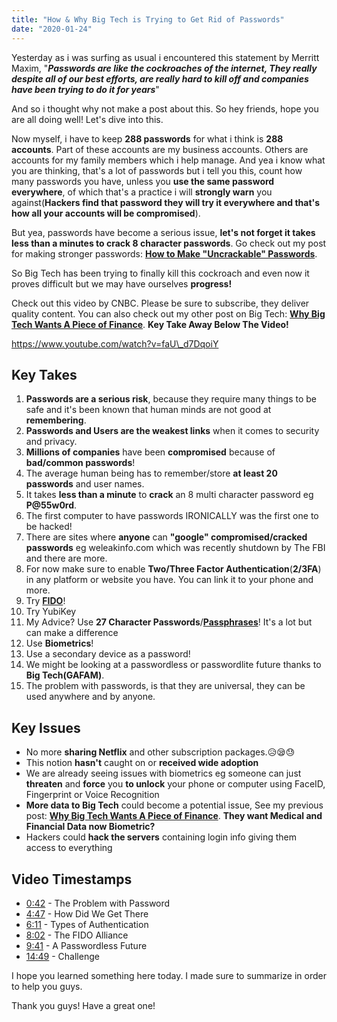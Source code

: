 ```yaml
---
title: "How & Why Big Tech is Trying to Get Rid of Passwords"
date: "2020-01-24"
---
```


Yesterday as i was surfing as usual i encountered this statement by Merritt Maxim, "**_Passwords are like the cockroaches of the internet, They really despite all of our best efforts, are really hard to kill off and companies have been trying to do it for years_**"

And so i thought why not make a post about this. So hey friends, hope you are all doing well! Let's dive into this.

Now myself, i have to keep **288 passwords** for what i think is **288 accounts**. Part of these accounts are my business accounts. Others are accounts for my family members which i help manage. And yea i know what you are thinking, that's a lot of passwords but i tell you this, count how many passwords you have, unless you **use the same password everywhere**, of which that's a practice i will **strongly warn** you against(**Hackers find that password they will try it everywhere and that's how all your accounts will be compromised**).

But yea, passwords have become a serious issue, **let's not forget it takes less than a minutes to crack 8 character passwords**. Go check out my post for making stronger passwords: [**How to Make "Uncrackable" Passwords**](https://ajulusthoughts.wordpress.com/2018/08/24/the-key-to-uncrackable-passwords-the-best-password-guide/).

So Big Tech has been trying to finally kill this cockroach and even now it proves difficult but we may have ourselves **progress!**

Check out this video by CNBC. Please be sure to subscribe, they deliver quality content. You can also check out my other post on Big Tech: [**Why Big Tech Wants A Piece of Finance**](https://ajulusthoughts.wordpress.com/2020/01/17/why-big-tech-firms-want-a-piece-of-finance/). **Key Take Away Below The Video!**

https://www.youtube.com/watch?v=faU\_d7DqoiY

## Key Takes

1. **Passwords are a serious risk**, because they require many things to be safe and it's been known that human minds are not good at **remembering**.
2. **Passwords and Users are the weakest links** when it comes to security and privacy.
3. **Millions of companies** have been **compromised** because of **bad/common passwords**!
4. The average human being has to remember/store **at least 20 passwords** and user names.
5. It takes **less than a minute** to **crack** an 8 multi character password eg **P@55w0rd**.
6. The first computer to have passwords IRONICALLY was the first one to be hacked!
7. There are sites where **anyone** can **"google" compromised/cracked passwords** eg weleakinfo.com which was recently shutdown by The FBI and there are more.
8. For now make sure to enable **Two/Three Factor Authentication**(**2/3FA**) in any platform or website you have. You can link it to your phone and more.
9. Try [**FIDO**](https://fidoalliance.org/what-is-fido/)!
10. Try YubiKey
11. My Advice? Use **27 Character Passwords**/**[Passphrases](https://en.wikipedia.org/wiki/Passphrase)**! It's a lot but can make a difference
12. Use **Biometrics**!
13. Use a secondary device as a password!
14. We might be looking at a passwordless or passwordlite future thanks to **Big Tech(GAFAM)**.
15. The problem with passwords, is that they are universal, they can be used anywhere and by anyone.

## Key Issues

- No more **sharing Netflix** and other subscription packages.😥😪😓
- This notion **hasn't** caught on or **received wide adoption**
- We are already seeing issues with biometrics eg someone can just **threaten** and **force** you **to unlock** your phone or computer using FaceID, Fingerprint or Voice Recognition
- **More data to Big Tech** could become a potential issue, See my previous post: **[Why Big Tech Wants A Piece of Finance](https://ajulusthoughts.wordpress.com/2020/01/17/why-big-tech-firms-want-a-piece-of-finance/)**. **They want Medical and Financial Data now Biometric?**
- Hackers could **hack the servers** containing login info giving them access to everything

## Video Timestamps

- [0:42](https://www.youtube.com/watch?v=faU_d7DqoiY&t=42s) - The Problem with Password
- [4:47](https://www.youtube.com/watch?v=faU_d7DqoiY&t=287s) - How Did We Get There
- [6:11](https://www.youtube.com/watch?v=faU_d7DqoiY&t=371s) - Types of Authentication
- [8:02](https://www.youtube.com/watch?v=faU_d7DqoiY&t=482s) - The FIDO Alliance
- [9:41](https://www.youtube.com/watch?v=faU_d7DqoiY&t=581s) - A Passwordless Future
- [14:49](https://www.youtube.com/watch?v=faU_d7DqoiY&t=889s) - Challenge

I hope you learned something here today. I made sure to summarize in order to help you guys.

Thank you guys! Have a great one!
